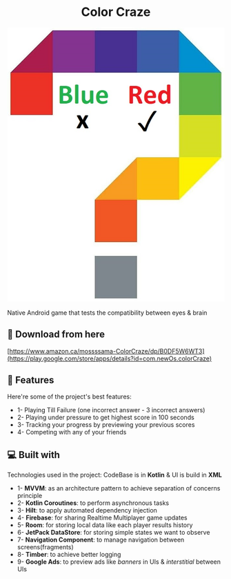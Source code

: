 <h1 align="center" id="title">Color Craze</h1>

<p align="center"><img src="https://github.com/mossssama/ColorGame/blob/main/app/src/main/res/drawable/ic_game.jpg" alt="project-image"></p>

<p id="description">Native Android game that tests the compatibility between eyes &amp; brain</p>

<h2>🚀 Download from here</h2>

[https://www.amazon.ca/mossssama-ColorCraze/dp/B0DF5W6WT3](https://play.google.com/store/apps/details?id=com.newOs.colorCraze)

  
  
<h2>🧐 Features</h2>

Here're some of the project's best features:

*   1- Playing Till Failure (one incorrect answer - 3 incorrect answers)
*   2- Playing under pressure to get highest score in 100 seconds
*   3- Tracking your progress by previewing your previous scores
*   4- Competing with any of your friends

  
  
<h2>💻 Built with</h2>

Technologies used in the project: CodeBase is in **Kotlin** & UI is build in **XML**

*   1- **MVVM**: as an architecture pattern to achieve separation of concerns principle
*   2- **Kotlin Coroutines**: to perform asynchronous tasks
*   3- **Hilt**: to apply automated dependency injection
*   4- **Firebase**: for sharing Realtime Multiplayer game updates
*   5- **Room**: for storing local data like each player results history
*   6- **JetPack DataStore**: for storing simple states we want to observe
*   7- **Navigation Component**: to manage navigation between screens(fragments)
*   8- **Timber**: to achieve better logging
*   9- **Google Ads**: to preview ads like _banners_ in UIs & _interstitial_ between UIs

